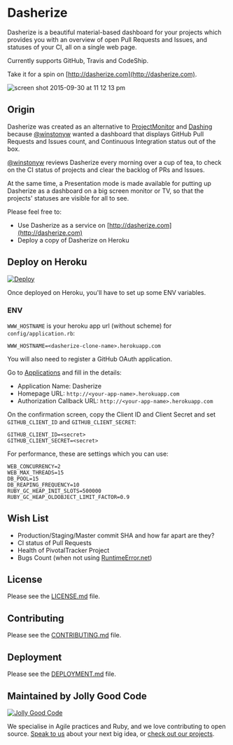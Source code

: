 # Dasherize

Dasherize is a beautiful material-based dashboard for your projects which provides you with an overview of open Pull Requests and Issues, and statuses of your CI, all on a single web page.

Currently supports GitHub, Travis and CodeShip.

Take it for a spin on [http://dasherize.com](http://dasherize.com).

![screen shot 2015-09-30 at 11 12 13 pm](https://cloud.githubusercontent.com/assets/2112/10197301/712d75ce-67c9-11e5-8dca-563266c1a6ad.png)

## Origin

Dasherize was created as an alternative to [ProjectMonitor](https://github.com/pivotal/projectmonitor) and [Dashing](https://github.com/Shopify/dashing) because [@winstonyw](https://www.twitter.com/winstonyw) wanted a dashboard that displays GitHub Pull Requests and Issues count, and Continuous Integration status out of the box.

[@winstonyw](https://www.twitter.com/winstonyw) reviews Dasherize every morning over a cup of tea, to check on the CI status of projects and clear the backlog of PRs and Issues.

At the same time, a Presentation mode is made available for putting up Dasherize as a dashboard on a big screen monitor or TV, so that the projects' statuses are visible for all to see.

Please feel free to:

- Use Dasherize as a service on [http://dasherize.com](http://dasherize.com)
- Deploy a copy of Dasherize on Heroku

## Deploy on Heroku

[![Deploy](https://www.herokucdn.com/deploy/button.svg)](https://heroku.com/deploy?template=https://github.com/jollygoodcode/dasherize/tree/master)

Once deployed on Heroku, you'll have to set up some ENV variables.

### ENV

`WWW_HOSTNAME` is your heroku app url (without scheme) for `config/application.rb`:

```
WWW_HOSTNAME=<dasherize-clone-name>.herokuapp.com
```

You will also need to register a GitHub OAuth application.

Go to [Applications](https://github.com/settings/applications/new) and
fill in the details:

- Application Name: Dasherize
- Homepage URL: `http://<your-app-name>.herokuapp.com`
- Authorization Callback URL: `http://<your-app-name>.herokuapp.com`

On the confirmation screen, copy the Client ID and Client Secret and set
`GITHUB_CLIENT_ID` and `GITHUB_CLIENT_SECRET`:

```
GITHUB_CLIENT_ID=<secret>
GITHUB_CLIENT_SECRET=<secret>
```

For performance, these are settings which you can use:

```
WEB_CONCURRENCY=2
WEB_MAX_THREADS=15
DB_POOL=15
DB_REAPING_FREQUENCY=10
RUBY_GC_HEAP_INIT_SLOTS=500000
RUBY_GC_HEAP_OLDOBJECT_LIMIT_FACTOR=0.9
```

## Wish List

- Production/Staging/Master commit SHA and how far apart are they?
- CI status of Pull Requests
- Health of PivotalTracker Project
- Bugs Count (when not using [RuntimeError.net](http://runtimeerror.net/))

## License

Please see the [LICENSE.md](/LICENSE.md) file.

## Contributing

Please see the [CONTRIBUTING.md](/CONTRIBUTING.md) file.

## Deployment

Please see the [DEPLOYMENT.md](/CONTRIBUTING.md) file.

## Maintained by Jolly Good Code

[![Jolly Good Code](https://cloud.githubusercontent.com/assets/1000669/9362336/72f9c406-46d2-11e5-94de-5060e83fcf83.jpg)](http://www.jollygoodcode.com)

We specialise in Agile practices and Ruby, and we love contributing to open source.
[Speak to us](http://www.jollygoodcode.com/#get-in-touch) about your next big idea, or [check out our projects](http://www.jollygoodcode.com/open-source).
